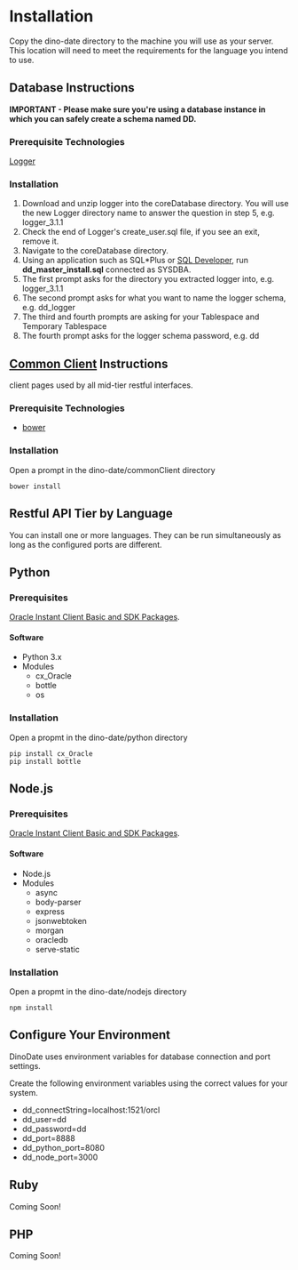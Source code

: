 # Installation
Copy the dino-date directory to the machine you will use as your server.  This location will need to meet the requirements for the language you intend to use.

## Database Instructions

**IMPORTANT - Please make sure you're using a database instance in which you can safely create a schema named DD.**

### Prerequisite Technologies
[Logger](https://github.com/OraOpenSource/Logger)

### Installation
1. Download and unzip logger into the coreDatabase directory.
 You will use the new Logger directory name to answer the question in step 5, e.g. logger_3.1.1
2. Check the end of Logger's create_user.sql file, if you see an exit, remove it.
3. Navigate to the coreDatabase directory.
4. Using an application such as SQL*Plus or [SQL Developer](http://www.oracle.com/technetwork/developer-tools/sql-developer/overview/index.html), run **dd_master_install.sql** connected as SYSDBA.
5. The first prompt asks for the directory you extracted logger into, e.g. logger_3.1.1
6. The second prompt asks for what you want to name the logger schema, e.g. dd_logger
7. The third and fourth prompts are asking for your Tablespace and Temporary Tablespace
8. The fourth prompt asks for the logger schema password, e.g. dd

## [Common Client](https://github.com/oracle/dino-date/commonClient/tree/master/README.md) Instructions
client pages used by all mid-tier restful interfaces.

### Prerequisite Technologies
* [bower](http://bower.io/#install-bower)

### Installation
Open a prompt in the dino-date/commonClient directory

```
bower install
```

## Restful API Tier by Language
You can install one or more languages.  They can be run simultaneously as long as the configured ports are different.

## Python

### Prerequisites
[Oracle Instant Client Basic and SDK Packages](http://www.oracle.com/technetwork/database/features/instant-client/index-097480.html).

#### Software
* Python 3.x
* Modules
  * cx_Oracle
  * bottle
  * os

### Installation
Open a propmt in the dino-date/python directory

```
pip install cx_Oracle
pip install bottle
```

## Node.js

### Prerequisites
[Oracle Instant Client Basic and SDK Packages](http://www.oracle.com/technetwork/database/features/instant-client/index-097480.html).

#### Software
* Node.js
* Modules
   * async
   * body-parser
   * express
   * jsonwebtoken
   * morgan
   * oracledb
   * serve-static

### Installation
Open a propmt in the dino-date/nodejs directory

```
npm install
```

## Configure Your Environment

DinoDate uses environment variables for database connection and port settings.

Create the following environment variables using the correct values for your system.
* dd_connectString=localhost:1521/orcl
* dd_user=dd
* dd_password=dd
* dd_port=8888
* dd_python_port=8080
* dd_node_port=3000

## Ruby
Coming Soon!

## PHP
Coming Soon!
